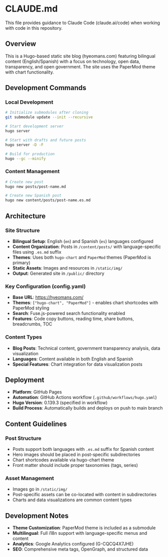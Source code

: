 # CLAUDE.md

This file provides guidance to Claude Code (claude.ai/code) when working with code in this repository.

## Overview

This is a Hugo-based static site blog (hyeomans.com) featuring bilingual content (English/Spanish) with a focus on technology, open data, transparency, and open government. The site uses the PaperMod theme with chart functionality.

## Development Commands

### Local Development
```bash
# Initialize submodules after cloning
git submodule update --init --recursive

# Start development server
hugo server

# Start with drafts and future posts
hugo server -D -F

# Build for production
hugo --gc --minify
```

### Content Management
```bash
# Create new post
hugo new posts/post-name.md

# Create new Spanish post
hugo new content/posts/post-name.es.md
```

## Architecture

### Site Structure
- **Bilingual Setup**: English (`en`) and Spanish (`es`) languages configured
- **Content Organization**: Posts in `/content/posts/` with language-specific files using `.es.md` suffix
- **Themes**: Uses both `hugo-chart` and `PaperMod` themes (PaperMod is primary)
- **Static Assets**: Images and resources in `/static/img/`
- **Output**: Generated site in `/public/` directory

### Key Configuration (config.yaml)
- **Base URL**: https://hyeomans.com/
- **Themes**: `["hugo-chart", "PaperMod"]` - enables chart shortcodes with PaperMod styling
- **Search**: Fuse.js-powered search functionality enabled
- **Features**: Code copy buttons, reading time, share buttons, breadcrumbs, TOC

### Content Types
- **Blog Posts**: Technical content, government transparency analysis, data visualization
- **Languages**: Content available in both English and Spanish
- **Special Features**: Chart integration for data visualization posts

## Deployment

- **Platform**: GitHub Pages
- **Automation**: GitHub Actions workflow (`.github/workflows/hugo.yaml`)
- **Hugo Version**: 0.139.3 (specified in workflow)
- **Build Process**: Automatically builds and deploys on push to main branch

## Content Guidelines

### Post Structure
- Posts support both languages with `.es.md` suffix for Spanish content
- Hero images should be placed in post-specific subdirectories
- Chart shortcodes available via hugo-chart theme
- Front matter should include proper taxonomies (tags, series)

### Asset Management
- Images go in `/static/img/`
- Post-specific assets can be co-located with content in subdirectories
- Charts and data visualizations are common content types

## Development Notes

- **Theme Customization**: PaperMod theme is included as a submodule
- **Multilingual**: Full i18n support with language-specific menus and content
- **Analytics**: Google Analytics configured (G-CQCQ4X7JHE)
- **SEO**: Comprehensive meta tags, OpenGraph, and structured data